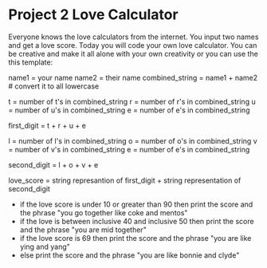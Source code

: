 # Project 2 Love Calculator

Everyone knows the love calculators from the internet. You input two names and get a love score. Today you will code your own love calculator. You can be creative and make it all alone with your own creativity or you can use the this template:

name1 = your name
name2 = their name
combined_string = name1 + name2  # convert it to all lowercase

t = number of t's in combined_string
r = number of r's in combined_string
u = number of u's in combined_string
e = number of e's in combined_string

first_digit = t + r + u + e

l = number of l's in combined_string
o = number of o's in combined_string
v = number of v's in combined_string
e = number of e's in combined_string

second_digit = l + o + v + e

love_score = string represantion of first_digit + string representation of second_digit

- if the love score is under 10 or greater than 90 then print the score and the phrase "you go together like coke and mentos"
- if the love is between inclusive 40 and inclusive 50 then print the score and the phrase "you are mid together"
- if the love score is 69 then print the score and the phrase "you are like ying and yang"
- else print the score and the phrase "you are like bonnie and clyde"